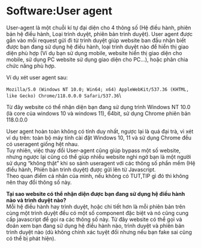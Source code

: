 # Software:User agent

User-agent là một chuỗi kí tự đại diện cho 4 thông số (Hệ điều hành, phiên bản hệ điều hành, Loại trình duyệt, phiên bản trình duyệt). User agent được gắn vào mỗi request gửi đi từ trình duyệt giúp website ban đầu nhận biết được bạn đang sử dụng hệ điều hành, loại trình duyệt nào để hiển thị giao diện phù hợp (Ví dụ bạn sử dụng mobile, website hiển thị giao diện cho mobile, sử dụng PC website sử dụng giao diện cho PC…), hoặc phân chia chức năng phù hợp.

Ví dụ xét user agent sau:\
\
`Mozilla/5.0 (Windows NT 10.0; Win64; x64) AppleWebKit/537.36 (KHTML, like Gecko) Chrome/118.0.0.0 Safari/537.36`\


Từ đây website có thể nhận diện bạn đang sử dụng trình Windows NT 10.0 (là core của windows 10 và windows 11), 64bit, sử dụng Chrome phiên bản 118.0.0.0

User agent hoàn toàn không có tính duy nhất, ngược lại là quá đại trà, vì xét ví dụ trên: toàn bộ máy tính cài đặt Windows 10, 11 và sử dụng Chrome đều có useragent giống hệt nhau.\
Tuy nhiên, việc thay đổi User-agent cũng giúp bypass một số website, nhưng ngược lại cũng có thể giúp nhiều website nghi ngờ bạn là một người sử dụng “không thật” khi so sánh useragent với các thông số phần mềm (Hệ điều hành, Phiên bản trình duyệt) được gửi lên từ Javascript.\
Theo quan điểm cá nhân của mình, nếu không có TUT,TIP gì đó thì không nên thay đổi thông số này.

**Tại sao website có thể nhận diện được bạn đang sử dụng hệ điều hành nào và trình duyệt nào?**\
Mỗi hệ điều hành hay trình duyệt, hoặc chi tiết hơn là mỗi phiên bản trên cùng một trình duyệt đều có một số component đặc biệt và nó cũng cung cấp javascript để gọi ra các thông số này. Từ đây website có thể gọi và đoán xem bạn đang sử dụng hệ điều hành nào, trình duyệt và phiên bản trình duyệt nào (dù không chính xác tuyệt đối nhưng nếu bạn fake sai cũng có thể bị phát hiện).
